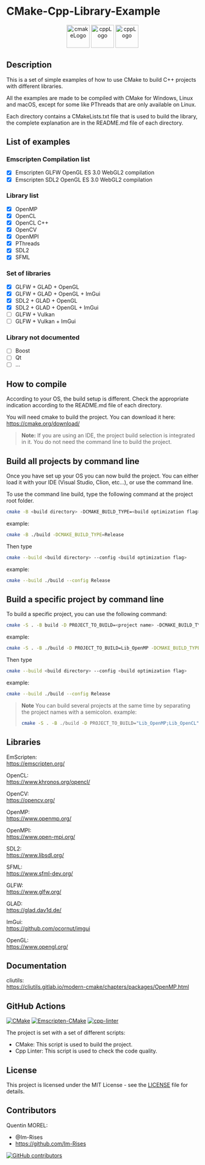 # CMake-Cpp-Library-Example

<p align="center">
      <img src="https://user-images.githubusercontent.com/59691442/183268126-b3d19e66-8f2d-463a-805e-ae6ef7cc6c01.png" alt="cmakeLogo" style="height:60px;"/>
      <img src="https://img.shields.io/badge/C-00599C?style=for-the-badge&logo=c&logoColor=white" alt="cppLogo" style="height:60px;"/>
      <img src="https://img.shields.io/badge/C%2B%2B-00599C?style=for-the-badge&logo=c%2B%2B&logoColor=white" alt="cppLogo" style="height:60px;"/>
</p>

## Description

This is a set of simple examples of how to use CMake to build C++ projects with different libraries.

All the examples are made to be compiled with CMake for Windows, Linux and macOS, except for some like PThreads that are
only available on Linux.

Each directory contains a CMakeLists.txt file that is used to build the library, the complete explanation are in the
README.md file of each directory.

## List of examples

### Emscripten Compilation list

- [x] Emscripten GLFW OpenGL ES 3.0 WebGL2 compilation
- [x] Emscripten SDL2 OpenGL ES 3.0 WebGL2 compilation

### Library list

- [x] OpenMP
- [x] OpenCL
- [x] OpenCL C++
- [x] OpenCV
- [x] OpenMPI
- [x] PThreads
- [x] SDL2
- [x] SFML

### Set of libraries

- [x] GLFW + GLAD + OpenGL
- [x] GLFW + GLAD + OpenGL + ImGui
- [x] SDL2 + GLAD + OpenGL
- [x] SDL2 + GLAD + OpenGL + ImGui
- [ ] GLFW + Vulkan
- [ ] GLFW + Vulkan + ImGui

### Library not documented

- [ ] Boost
- [ ] Qt
- [ ] ...

## How to compile

According to your OS, the build setup is different. Check the appropriate indication according to the README.md file of
each directory.

You will need cmake to build the project. You can download it here:  
<https://cmake.org/download/>

> **Note:**
> If you are using an IDE, the project build selection is integrated in it. You do not need the command line to build
> the project.

## Build all projects by command line

Once you have set up your OS you can now build the project. You can either load it with your IDE (Visual Studio, Clion,
etc...), or use the command line.

To use the command line build, type the following command at the project root folder.

```bash
cmake -B <build directory> -DCMAKE_BUILD_TYPE=<build optimization flag>
```

example:

```bash
cmake -B ./build -DCMAKE_BUILD_TYPE=Release
```

Then type

```bash
cmake --build <build directory> --config <build optimization flag>
```

example:

```bash
cmake --build ./build --config Release
```

## Build a specific project by command line

To build a specific project, you can use the following command:

```bash
cmake -S . -B build -D PROJECT_TO_BUILD=<project name> -DCMAKE_BUILD_TYPE=<build optimization flag>
```

example:

```bash
cmake -S . -B ./build -D PROJECT_TO_BUILD=Lib_OpenMP -DCMAKE_BUILD_TYPE=Release
```

Then type

```bash
cmake --build <build directory> --config <build optimization flag>
```

example:

```bash
cmake --build ./build --config Release
```

> **Note**
> You can build several projects at the same time by separating the project names with a semicolon.
> example:
> ```bash
> cmake -S . -B ./build -D PROJECT_TO_BUILD="Lib_OpenMP;Lib_OpenCL" -DCMAKE_BUILD_TYPE=Release
> ```

## Libraries

EmScripten:  
<https://emscripten.org/>

OpenCL:  
<https://www.khronos.org/opencl/>

OpenCV:  
<https://opencv.org/>

OpenMP:  
<https://www.openmp.org/>

OpenMPI:  
<https://www.open-mpi.org/>

SDL2:  
<https://www.libsdl.org/>

SFML:  
<https://www.sfml-dev.org/>

GLFW:  
<https://www.glfw.org/>

GLAD:  
<https://glad.dav1d.de/>

ImGui:  
<https://github.com/ocornut/imgui>

OpenGL:  
<https://www.opengl.org/>

## Documentation

cliutils:  
<https://cliutils.gitlab.io/modern-cmake/chapters/packages/OpenMP.html>

## GitHub Actions

[![CMake](https://github.com/Im-Rises/CMake-Cpp-Library-Example/actions/workflows/cmake.yml/badge.svg?branch=main)](https://github.com/Im-Rises/CMake-Cpp-Library-Example/actions/workflows/cmake.yml)
[![Emscripten-CMake](https://github.com/Im-Rises/CMake-Cpp-Library-Example/actions/workflows/emscripten-cmake.yml/badge.svg)](https://github.com/Im-Rises/CMake-Cpp-Library-Example/actions/workflows/emscripten-cmake.yml)
[![cpp-linter](https://github.com/Im-Rises/CMake-Cpp-Library-Example/actions/workflows/cpp-linter.yml/badge.svg?branch=main)](https://github.com/Im-Rises/CMake-Cpp-Library-Example/actions/workflows/cpp-linter.yml)

The project is set with a set of different scripts:

- CMake: This script is used to build the project.
- Cpp Linter: This script is used to check the code quality.

## License

This project is licensed under the MIT License - see the [LICENSE](LICENSE) file for details.

## Contributors

Quentin MOREL:

- @Im-Rises
- <https://github.com/Im-Rises>

[![GitHub contributors](https://contrib.rocks/image?repo=Im-Rises/CMake-Cpp-Library-Example)](https://github.com/Im-Rises/CMake-Cpp-Library-Example/graphs/contributors)
